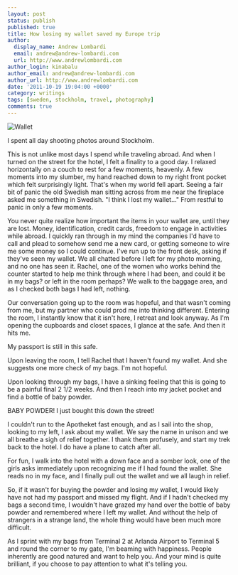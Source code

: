 ```yaml
---
layout: post
status: publish
published: true
title: How losing my wallet saved my Europe trip
author:
  display_name: Andrew Lombardi
  email: andrew@andrew-lombardi.com
  url: http://www.andrewlombardi.com
author_login: kinabalu
author_email: andrew@andrew-lombardi.com
author_url: http://www.andrewlombardi.com
date: '2011-10-19 19:04:00 +0000'
category: writings
tags: [sweden, stockholm, travel, photography]
comments: true
---
```


![Wallet](http://andrew-lombardi.com/wp-content/uploads/2011/10/2282037.jpg)

I spent all day shooting photos around Stockholm.

This is not unlike most days I spend while traveling abroad. And when I
turned on the street for the hotel, I felt a finality to a good day. I
relaxed horizontally on a couch to rest for a few moments, heavenly. A
few moments into my slumber, my hand reached down to my right front
pocket which felt surprisingly light. That's when my world fell apart.
Seeing a fair bit of panic the old Swedish man sitting across from me
near the fireplace asked me something in Swedish. "I think I lost my
wallet..." From restful to panic in only a few moments.

<!--more-->

You never quite realize how important the items in your wallet are,
until they are lost. Money, identification, credit cards, freedom to
engage in activities while abroad. I quickly ran through in my mind the
companies I'd have to call and plead to somehow send me a new card, or
getting someone to wire me some money so I could continue. I've run up
to the front desk, asking if they've seen my wallet. We all chatted
before I left for my photo morning, and no one has seen it. Rachel, one
of the women who works behind the counter started to help me think
through where I had been, and could it be in my bags? or left in the
room perhaps? We walk to the baggage area, and as I checked both bags I
had left, nothing.

Our conversation going up to the room was hopeful, and that wasn't
coming from me, but my partner who could prod me into thinking
different. Entering the room, I instantly know that it isn't here, I
retreat and look anyway. As I'm opening the cupboards and closet spaces,
I glance at the safe. And then it hits me.

My passport is still in this safe.

Upon leaving the room, I tell Rachel that I haven't found my wallet. And
she suggests one more check of my bags. I'm not hopeful.

Upon looking through my bags, I have a sinking feeling that this is
going to be a painful final 2 1/2 weeks. And then I reach into my jacket
pocket and find a bottle of baby powder.

BABY POWDER! I just bought this down the street!

I couldn't run to the Apotheket fast enough, and as I sail into the
shop, looking to my left, I ask about my wallet. We say the name in
unison and we all breathe a sigh of relief together. I thank them
profusely, and start my trek back to the hotel. I do have a plane to
catch after all.

For fun, I walk into the hotel with a down face and a somber look, one
of the girls asks immediately upon recognizing me if I had found the
wallet. She reads no in my face, and I finally pull out the wallet and
we all laugh in relief.

So, if it wasn't for buying the powder and losing my wallet, I would
likely have not had my passport and missed my flight. And if I hadn't
checked my bags a second time, I wouldn't have grazed my hand over the
bottle of baby powder and remembered where I left my wallet. And without
the help of strangers in a strange land, the whole thing would have been
much more difficult.

As I sprint with my bags from Terminal 2 at Arlanda Airport to Terminal
5 and round the corner to my gate, I'm beaming with happiness. People
inherently are good natured and want to help you. And your mind is quite
brilliant, if you choose to pay attention to what it's telling you.
